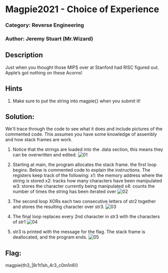 # Magpie2021 - Choice of Experience
### Category: Reverse Engineering
### Author: Jeremy Stuart (Mr.Wizard) 

## Description
Just when you thought those MIPS over at Stanford had RISC figured out.  Apple’s got nothing on these Acorns!

## Hints

1. Make sure to put the string into magpie{} when you submit it!

## Solution:
We'll trace through the code to see what it does and include pictures of the commented code.  This assumes you have some knowledge of assembly and how stack frames are work.

1. Notice that the strings are loaded into the .data section, this means they can be overwritten and edited.
        ![01](/assets/01.png)

2. Starting at main, the program allocates the stack frame.  the first loop begins.  Below is commented code to explain the instructions.  The registers keep track of the following:
                x1: the memory address where the string is stored
                x2: tracks how many characters have been manipulated
                w3: stores the character currently being manipulated
                x4: counts the number of times the string has been iterated over
        ![02](/assets/02.png)

3. The second loop XORs each two consecutive letters of str2 together and stores the resulting character over str3.
        ![03](/assets/03.png)

4. The final loop replaces every 2nd character in str3 with the characters of str1
        ![04](/assts/04.png)

5. str3 is printed with the message for the flag.  The stack frame is deallocated, and the program ends.
        ![05](/assets/05.png)


## Flag: 
magpie{th3_|8r1t1sh_4r3_c0m1n6!}
